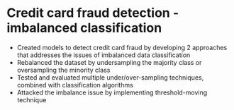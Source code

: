 # Credit card fraud detection - imbalanced classification
* Created models to detect credit card fraud by developing 2 approaches that addresses the issues of imbalanced data classification
* Rebalanced the dataset by undersampling the majority class or oversampling the minority class
* Tested and evaluated multiple under/over-sampling techniques, combined with classification algorithms
* Attacked the imbalance issue by implementing threshold-moving technique
